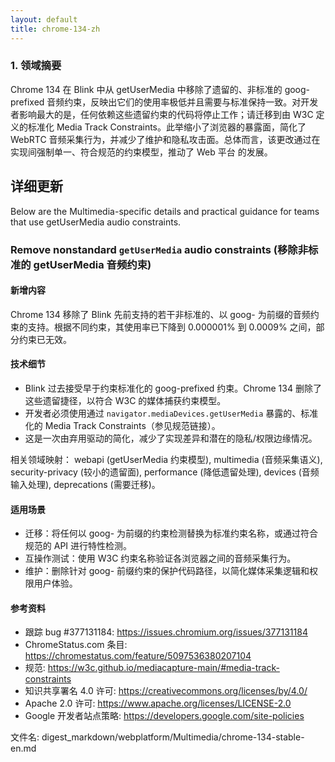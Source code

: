```yaml
---
layout: default
title: chrome-134-zh
---
```


### 1. 领域摘要

Chrome 134 在 Blink 中从 getUserMedia 中移除了遗留的、非标准的 goog-prefixed 音频约束，反映出它们的使用率极低并且需要与标准保持一致。对开发者影响最大的是，任何依赖这些遗留约束的代码将停止工作；请迁移到由 W3C 定义的标准化 Media Track Constraints。此举缩小了浏览器的暴露面，简化了 WebRTC 音频采集行为，并减少了维护和隐私攻击面。总体而言，该更改通过在实现间强制单一、符合规范的约束模型，推动了 Web 平台 的发展。

## 详细更新

Below are the Multimedia-specific details and practical guidance for teams that use getUserMedia audio constraints.

### Remove nonstandard `getUserMedia` audio constraints (移除非标准的 getUserMedia 音频约束)

#### 新增内容
Chrome 134 移除了 Blink 先前支持的若干非标准的、以 goog- 为前缀的音频约束的支持。根据不同约束，其使用率已下降到 0.000001% 到 0.0009% 之间，部分约束已无效。

#### 技术细节
- Blink 过去接受早于约束标准化的 goog-prefixed 约束。Chrome 134 删除了这些遗留捷径，以符合 W3C 的媒体捕获约束模型。
- 开发者必须使用通过 `navigator.mediaDevices.getUserMedia` 暴露的、标准化的 Media Track Constraints（参见规范链接）。
- 这是一次由弃用驱动的简化，减少了实现差异和潜在的隐私/权限边缘情况。

相关领域映射： webapi (getUserMedia 约束模型), multimedia (音频采集语义), security-privacy (较小的遗留面), performance (降低遗留处理), devices (音频输入处理), deprecations (需要迁移)。

#### 适用场景
- 迁移：将任何以 goog- 为前缀的约束检测替换为标准约束名称，或通过符合规范的 API 进行特性检测。
- 互操作测试：使用 W3C 约束名称验证各浏览器之间的音频采集行为。
- 维护：删除针对 goog- 前缀约束的保护代码路径，以简化媒体采集逻辑和权限用户体验。

#### 参考资料
- 跟踪 bug #377131184: https://issues.chromium.org/issues/377131184
- ChromeStatus.com 条目: https://chromestatus.com/feature/5097536380207104
- 规范: https://w3c.github.io/mediacapture-main/#media-track-constraints
- 知识共享署名 4.0 许可: https://creativecommons.org/licenses/by/4.0/
- Apache 2.0 许可: https://www.apache.org/licenses/LICENSE-2.0
- Google 开发者站点策略: https://developers.google.com/site-policies

文件名: digest_markdown/webplatform/Multimedia/chrome-134-stable-en.md
